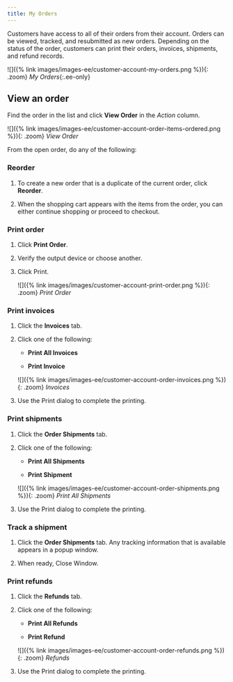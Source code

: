 ```yaml
---
title: My Orders
---
```


Customers have access to all of their orders from their account. Orders can be viewed, tracked, and resubmitted as new orders. Depending on the status of the order, customers can print their orders, invoices, shipments, and refund records.

![]({% link images/images-ee/customer-account-my-orders.png %}){: .zoom}
_My Orders_{:.ee-only}

## View an order

Find the order in the list and click **View Order** in the _Action_ column.

![]({% link images/images-ee/customer-account-order-items-ordered.png %}){: .zoom}
_View Order_

From the open order, do any of the following:

### Reorder

1. To create a new order that is a duplicate of the current order, click **Reorder**.

1. When the shopping cart appears with the items from the order, you can either continue shopping or proceed to checkout.

### Print order

1. Click **Print Order**.

1. Verify the output device or choose another.

1. Click <span class="btn">Print</span>.

   ![]({% link images/images/customer-account-print-order.png %}){: .zoom}
   _Print Order_

### Print invoices

1. Click the **Invoices** tab.

1. Click one of the following:

   - **Print All Invoices**

   - **Print Invoice**

   ![]({% link images/images-ee/customer-account-order-invoices.png %}){: .zoom}
   _Invoices_

1. Use the Print dialog to complete the printing.

### Print shipments

1. Click the **Order Shipments** tab.

1. Click one of the following:

   - **Print All Shipments**

   - **Print Shipment**

   ![]({% link images/images-ee/customer-account-order-shipments.png %}){: .zoom}
   _Print All Shipments_

1. Use the Print dialog to complete the printing.

### Track a shipment

1. Click the **Order Shipments** tab.
   Any tracking information that is available appears in a popup window.

1. When ready, <span class="btn">Close Window</span>.

### Print refunds

1. Click the **Refunds** tab.

1. Click one of the following:

   - **Print All Refunds**

   - **Print Refund**

   ![]({% link images/images-ee/customer-account-order-refunds.png %}){: .zoom}
   _Refunds_

1. Use the Print dialog to complete the printing.
